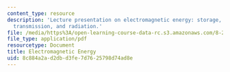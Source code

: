 ```yaml
---
content_type: resource
description: 'Lecture presentation on electromagnetic energy: storage, conversion,
  transmission, and radiation.'
file: /media/https%3A/open-learning-course-data-rc.s3.amazonaws.com/8-21-the-physics-of-energy-fall-2009/8c884a2ad2dbd3fe7d7625798d74ad8e_MIT8_21s09_lec05.pdf
file_type: application/pdf
resourcetype: Document
title: Electromagnetic Energy
uid: 8c884a2a-d2db-d3fe-7d76-25798d74ad8e
---
```

